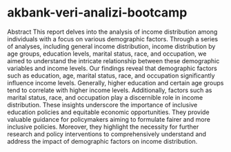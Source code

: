 # akbank-veri-analizi-bootcamp
Abstract
This report delves into the analysis of income distribution among individuals with a focus on various demographic factors. Through a series of analyses, including general income distribution, income distribution by age groups, education levels, marital status, race, and occupation, we aimed to understand the intricate relationship between these demographic variables and income levels.
Our findings reveal that demographic factors such as education, age, marital status, race, and occupation significantly influence income levels. Generally, higher education and certain age groups tend to correlate with higher income levels. Additionally, factors such as marital status, race, and occupation play a discernible role in income distribution.
These insights underscore the importance of inclusive education policies and equitable economic opportunities. They provide valuable guidance for policymakers aiming to formulate fairer and more inclusive policies. Moreover, they highlight the necessity for further research and policy interventions to comprehensively understand and address the impact of demographic factors on income distribution.
